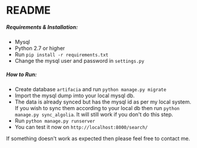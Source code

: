 # README

##### Requirements & Installation:

 * Mysql
 * Python 2.7 or higher
 * Run `pip install -r requirements.txt`
 * Change the mysql user and password in `settings.py`

##### How to Run:
 * Create database `artifacia` and run `python manage.py migrate`
 * Import the mysql dump imto your local mysql db. 
 * The data is already synced but has the mysql id as per my local system. If you wish to sync them according to your local db then run `python manage.py sync_algolia`. It will still work if you don't do this step.
 * Run `python manage.py runserver`
 * You can test it now on `http://localhost:8000/search/`

If something doesn't work as expected then please feel free to contact me.